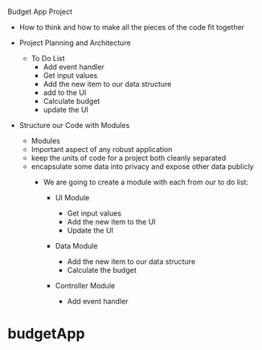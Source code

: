 Budget App Project
- How to think and how to make all the pieces of the code fit together

- Project Planning and Architecture
  - To Do List
    - Add event handler
    - Get input values
    - Add the new item to our data structure
    - add to the UI
    - Calculate budget
    - update the UI

- Structure our Code with Modules
  - Modules
   - Important aspect of any robust application
   - keep the units of code for a project both cleanly separated
   - encapsulate some data into privacy and expose other data publicly
      - We are going to create a module with each from our to do list:

        - UI Module
          - Get input values
          - Add the new item to the UI
          - Update the UI

        - Data Module
          - Add the new item to our data structure
          - Calculate the budget

        - Controller Module
          - Add event handler
# budgetApp
